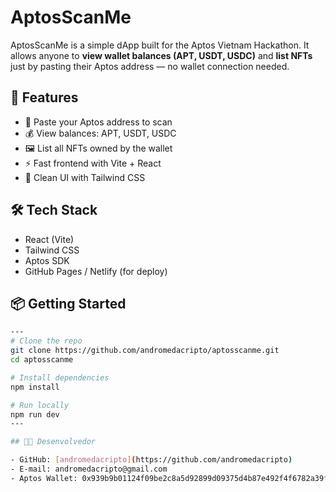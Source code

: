 # AptosScanMe

AptosScanMe is a simple dApp built for the Aptos Vietnam Hackathon. It allows anyone to **view wallet balances (APT, USDT, USDC)** and **list NFTs** just by pasting their Aptos address — no wallet connection needed.

## 🚀 Features

- 🔎 Paste your Aptos address to scan
- 💰 View balances: APT, USDT, USDC
- 🖼️ List all NFTs owned by the wallet
- ⚡ Fast frontend with Vite + React
- 🎨 Clean UI with Tailwind CSS

## 🛠️ Tech Stack

- React (Vite)
- Tailwind CSS
- Aptos SDK
- GitHub Pages / Netlify (for deploy)

## 📦 Getting Started

```bash
---
# Clone the repo
git clone https://github.com/andromedacripto/aptosscanme.git
cd aptosscanme

# Install dependencies
npm install

# Run locally
npm run dev
---

## 🧑‍💻 Desenvolvedor

- GitHub: [andromedacripto](https://github.com/andromedacripto)  
- E-mail: andromedacripto@gmail.com  
- Aptos Wallet: 0x939b9b01124f09be2c8a5d92899d09375d4b87e492f4f6782a39f8f83a7a1f22


